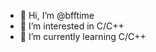 - 👋 Hi, I’m @bfftime
- 👀 I’m interested in C/C++
- 🌱 I’m currently learning C/C++

<!---
bfftime/bfftime is a ✨ special ✨ repository because its `README.md` (this file) appears on your GitHub profile.
You can click the Preview link to take a look at your changes.
--->
